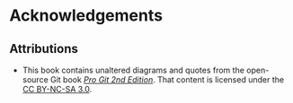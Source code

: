 # Acknowledgements

## Attributions

* This book contains unaltered diagrams and quotes from the open-source Git
  book [_Pro Git 2nd Edition_](https://git-scm.com/book/en/v2). That content is
  licensed under the [CC BY-NC-SA 3.0](https://creativecommons.org/licenses/by-nc-sa/3.0/).

